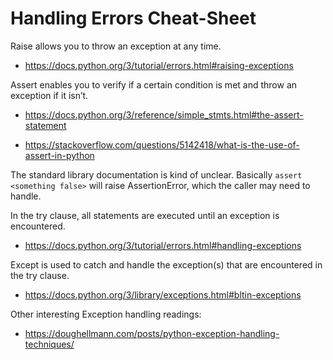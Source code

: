# Handling Errors Cheat-Sheet
Raise allows you to throw an exception at any time.

* https://docs.python.org/3/tutorial/errors.html#raising-exceptions

Assert enables you to verify if a certain condition is met and throw an exception if it isn’t.

* https://docs.python.org/3/reference/simple_stmts.html#the-assert-statement

* https://stackoverflow.com/questions/5142418/what-is-the-use-of-assert-in-python

The standard library documentation is kind of unclear. Basically `assert <something false>` will raise AssertionError, which the caller may need to handle.

In the try clause, all statements are executed until an exception is encountered.

* https://docs.python.org/3/tutorial/errors.html#handling-exceptions

Except is used to catch and handle the exception(s) that are encountered in the try clause.

* https://docs.python.org/3/library/exceptions.html#bltin-exceptions

Other interesting Exception handling readings:

* https://doughellmann.com/posts/python-exception-handling-techniques/
